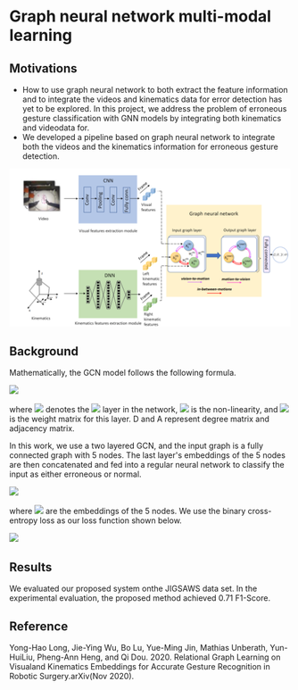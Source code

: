 
# Graph neural network multi-modal learning

## Motivations
* How to use graph neural network to both extract the feature information and to integrate the videos and kinematics data for error detection has yet to be explored. In this project, we address the problem of erroneous gesture classification with GNN models by integrating both kinematics and videodata for.
* We developed a pipeline based on graph neural network to integrate both the videos and the kinematics information for erroneous gesture detection. 

<img src="https://github.com/zongyu-zoey-li/Graph_neural_network_multi-modal_learning/blob/main/pipeline.PNG" alt="drawing" width="600"/>


## Background

Mathematically, the GCN model follows the following formula. 

<img src="https://render.githubusercontent.com/render/math?math=H^{(l+1)}=\sigma(D^{-\frac{1}{2}}AD^{-\frac{1}{2}}H^{(l)}W^{{l}})">

where <img src="https://render.githubusercontent.com/render/math?math=H^{(l)}"> denotes the <img src="https://render.githubusercontent.com/render/math?math=l^{th}"> layer in the network, <img src="https://render.githubusercontent.com/render/math?math=\sigma"> is the non-linearity, and <img src="https://render.githubusercontent.com/render/math?math=W"> is the weight matrix for this layer. D and A represent degree matrix and adjacency matrix.

In this work, we use a two layered GCN, and the input graph is a fully connected graph with 5 nodes. The last layer's embeddings of the 5 nodes are then concatenated and fed into a regular neural network to classify the input as either erroneous or normal. 

<img src="https://render.githubusercontent.com/render/math?math=Class=\sigma(concat[h_{1},h_{2},h_{3},h_{4},h_{5}]W+b)">
	     
where <img src="https://render.githubusercontent.com/render/math?math=h_{1},h_{2},h_{3},h_{4},h_{5}"> are the embeddings of the 5 nodes. We use the binary cross-entropy loss as our loss function shown below.

<img src="https://render.githubusercontent.com/render/math?math=L=-1/N\sum_{i=1}^{N}y_{i}\cdot log(p(y_{i}))+(1-y_{i})\cdot log(1-p(y_{i}))">
	     
## Results
We evaluated our proposed system onthe JIGSAWS data set. In the experimental evaluation, the proposed method achieved 0.71 F1-Score.

## Reference
Yong-Hao Long, Jie-Ying Wu, Bo Lu, Yue-Ming Jin, Mathias Unberath, Yun-HuiLiu, Pheng-Ann Heng, and Qi Dou. 2020. Relational Graph Learning on Visualand Kinematics Embeddings for Accurate Gesture Recognition in Robotic Surgery.arXiv(Nov 2020).
